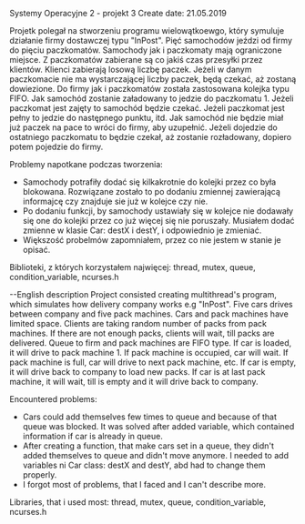 Systemy Operacyjne 2 - projekt 3
Create date: 21.05.2019

Projetk polegał na stworzeniu programu wielowątkoewgo, który symuluje działanie firmy dostawczej typu "InPost".
Pięć samochodów jeździ od firmy do pięciu paczkomatów. 
Samochody jak i paczkomaty mają ograniczone miejsce.
Z paczkomatów zabierane są co jakiś czas przesyłki przez klientów.
Klienci zabierają losową liczbę paczek. Jeżeli w danym paczkomacie nie ma wystarczającej liczby paczek, będą czekać, aż zostaną dowiezione. 
Do firmy jak i paczkomatów została zastosowana kolejka typu FIFO. 
Jak samochód zostanie załadowany to jedzie do paczkomatu 1. Jeżeli paczkomat jest zajęty to samochód będzie czekać. Jeżeli paczkomat jest pełny to jedzie do następnego punktu, itd.
Jak samochód nie będzie miał już paczek na pace to wróci do firmy, aby uzupełnić. Jeżeli dojedzie do ostatniego paczkomatu to będzie czekał, aż zostanie rozładowany, dopiero potem pojedzie do firmy.

Problemy napotkane podczas tworzenia:
- Samochody potrafiły dodać się kilkakrotnie do kolejki przez co była blokowana. Rozwiązane zostało to po dodaniu zmiennej zawierającą informajcę czy znajduje sie już w kolejce czy nie.
- Po dodaniu funkcji, by samochody ustawiały się w kolejce nie dodawały się one do kolejki przez co już więcej się nie poruszały. Musiałem dodać zmienne w klasie Car: destX i destY, i odpowiednio je zmieniać. 
- Większość probelmów zapomniałem, przez co nie jestem w stanie je opisać.

Biblioteki, z których korzystałem najwięcej:
thread, mutex, queue, condition_variable, ncurses.h

--English description
Project consisted creating multithread's program, which simulates how delivery company works e.g "InPost".
Five cars drives between company and five pack machines.
Cars and pack machines have limited space.
Clients are taking random number of packs from pack machines. If there are not enough packs, clients will wait, till packs are delivered.
Queue to firm and pack machines are FIFO type.
If car is loaded, it will drive to pack machine 1. If pack machine is occupied, car will wait. If pack machine is full, car will drive to next pack machine, etc.
If car is empty, it will drive back to company to load new packs. If car is at last pack machine, it will wait, till is empty and it will drive back to company.

Encountered problems:
- Cars could add themselves few times to queue and because of that queue was blocked. It was solved after added variable, which contained information if car is already in queue.
- After creating a function, that make cars set in a queue, they didn't added themselves to queue and didn't move anymore. I needed to add variables ni Car class: destX and destY, abd had to change them properly.
- I forgot most of problems, that I faced and I can't describe more.

Libraries, that i used most:
thread, mutex, queue, condition_variable, ncurses.h
